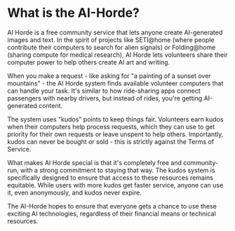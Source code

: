 # What is the AI-Horde?

AI Horde is a free community service that lets anyone create AI-generated images and text. In the spirit of projects like  SETI@home (where people contribute their computers to search for alien signals) or  Folding@home (sharing compute for medical research), AI Horde lets volunteers share their computer power to help others create AI art and writing.

When you make a request - like asking for "a painting of a sunset over mountains" - the AI Horde system finds available volunteer computers that can handle your task. It's similar to how ride-sharing apps connect passengers with nearby drivers, but instead of rides, you're getting AI-generated content.

The system uses "kudos" points to keep things fair. Volunteers earn kudos when their computers help process requests, which they can use to get priority for their own requests or leave unspent to help others. Importantly, kudos can never be bought or sold - this is strictly against the Terms of Service. 

What makes AI Horde special is that it's completely free and community-run, with a strong commitment to staying that way. The kudos system is specifically designed to ensure that access to these resources remains equitable. While users with more kudos get faster service, anyone can use it, even anonymously, and kudos never expire.

The AI-Horde hopes to ensure that everyone gets a chance to use these exciting AI technologies, regardless of their financial means or technical resources. 